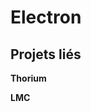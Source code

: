 Electron
========

Projets liés
------------

**<Link to="/realisations/thorium">Thorium</Link>**

**<Link to="/realisations/lmc">LMC</Link>**

